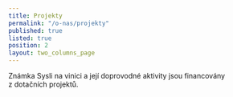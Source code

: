```yaml
---
title: Projekty
permalink: "/o-nas/projekty"
published: true
listed: true
position: 2
layout: two_columns_page
---
```

Známka Sysli na vinici a její doprovodné aktivity jsou financovány
z dotačních projektů.
